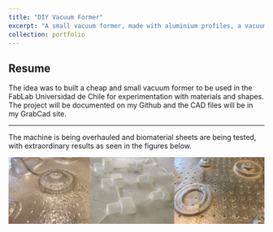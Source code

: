 ```yaml
---
title: "DIY Vacuum Former"
excerpt: "A small vacuum former, made with aluminium profiles, a vacuum cleaner, Arduino and ceramic heaters."
collection: portfolio
---
```


## Resume

The idea was to built a cheap and small vacuum former to be used in the FabLab Universidad de Chile for experimentation with materials and shapes. The project will be documented on my Github and the CAD files will be in my GrabCad site.

---

The machine is being overhauled and biomaterial sheets are being tested, with extraordinary results as seen in the figures below.

<img src="/images/B1.png" width="800">





